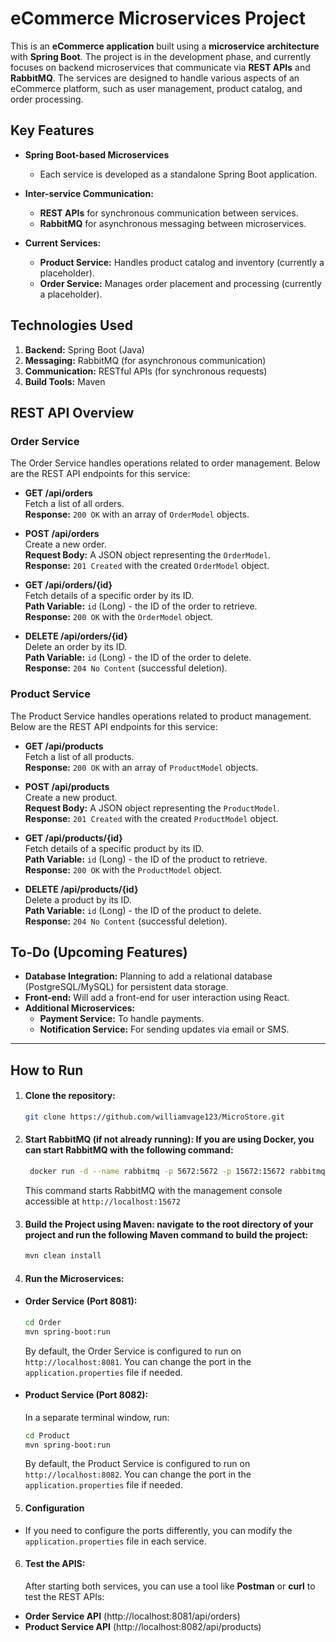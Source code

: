 # eCommerce Microservices Project

This is an **eCommerce application** built using a **microservice architecture** with **Spring Boot**. The project is in the development phase, and currently focuses on backend microservices that communicate via **REST APIs** and **RabbitMQ**. The services are designed to handle various aspects of an eCommerce platform, such as user management, product catalog, and order processing.

## Key Features

- **Spring Boot-based Microservices**
    - Each service is developed as a standalone Spring Boot application.

- **Inter-service Communication:**
    - **REST APIs** for synchronous communication between services.
    - **RabbitMQ** for asynchronous messaging between microservices.

- **Current Services:**
    - **Product Service:** Handles product catalog and inventory (currently a placeholder).
    - **Order Service:** Manages order placement and processing (currently a placeholder).

## Technologies Used

1. **Backend:** Spring Boot (Java)
2. **Messaging:** RabbitMQ (for asynchronous communication)
3. **Communication:** RESTful APIs (for synchronous requests)
4. **Build Tools:** Maven
## REST API Overview

### **Order Service**

The Order Service handles operations related to order management. Below are the REST API endpoints for this service:

- **GET /api/orders**  
  Fetch a list of all orders.  
  **Response:** `200 OK` with an array of `OrderModel` objects.

- **POST /api/orders**  
  Create a new order.  
  **Request Body:** A JSON object representing the `OrderModel`.  
  **Response:** `201 Created` with the created `OrderModel` object.

- **GET /api/orders/{id}**  
  Fetch details of a specific order by its ID.  
  **Path Variable:** `id` (Long) - the ID of the order to retrieve.  
  **Response:** `200 OK` with the `OrderModel` object.

- **DELETE /api/orders/{id}**  
  Delete an order by its ID.  
  **Path Variable:** `id` (Long) - the ID of the order to delete.  
  **Response:** `204 No Content` (successful deletion).

### **Product Service**

The Product Service handles operations related to product management. Below are the REST API endpoints for this service:

- **GET /api/products**  
  Fetch a list of all products.  
  **Response:** `200 OK` with an array of `ProductModel` objects.

- **POST /api/products**  
  Create a new product.  
  **Request Body:** A JSON object representing the `ProductModel`.  
  **Response:** `201 Created` with the created `ProductModel` object.

- **GET /api/products/{id}**  
  Fetch details of a specific product by its ID.  
  **Path Variable:** `id` (Long) - the ID of the product to retrieve.  
  **Response:** `200 OK` with the `ProductModel` object.

- **DELETE /api/products/{id}**  
  Delete a product by its ID.  
  **Path Variable:** `id` (Long) - the ID of the product to delete.  
  **Response:** `204 No Content` (successful deletion).


## To-Do (Upcoming Features)

- **Database Integration:** Planning to add a relational database (PostgreSQL/MySQL) for persistent data storage.
- **Front-end:** Will add a front-end for user interaction using React.
- **Additional Microservices:**
    - **Payment Service:** To handle payments.
    - **Notification Service:** For sending updates via email or SMS.

---

## How to Run

1. #### Clone the repository:
   ```bash
   git clone https://github.com/williamvage123/MicroStore.git
   
2. #### Start RabbitMQ (if not already running): If you are using Docker, you can start RabbitMQ with the following command:

   ```bash
    docker run -d --name rabbitmq -p 5672:5672 -p 15672:15672 rabbitmq:management
   ```
    This command starts RabbitMQ with the management console accessible at 
    `http://localhost:15672`

3. #### Build the Project using Maven: navigate to the root directory of your project and run the following Maven command to build the project:

    ```bash
    mvn clean install
    ```
4. #### Run the Microservices:
  - #### Order Service (Port 8081): ####
    ```bash
    cd Order
    mvn spring-boot:run   
    ```
    By default, the Order Service is configured to run on `http://localhost:8081`. You can change the port in the `application.properties` file if needed.

  - #### Product Service (Port 8082): ####
    In a separate terminal window, run:
    ```bash
    cd Product
    mvn spring-boot:run   
    ```
    By default, the Product Service is configured to run on `http://localhost:8082`. You can change the port in the `application.properties` file if needed.

5. #### Configuration
  - If you need to configure the ports differently, you can modify the `application.properties` file in each service.
6. #### Test the APIS:
    After starting both services, you can use a tool like **Postman** or **curl** to test the REST APIs:
- **Order Service API** (http://localhost:8081/api/orders)
- **Product Service API** (http://localhost:8082/api/products)




